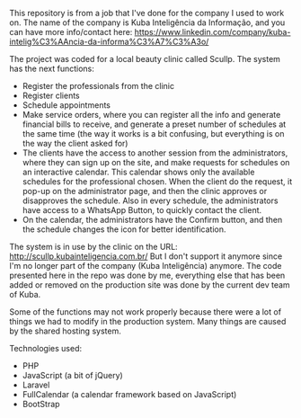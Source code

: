 This repository is from a job that I've done for the company I used to work on. The name of the company is Kuba Inteligência da Informação, and you can have more info/contact here: https://www.linkedin.com/company/kuba-intelig%C3%AAncia-da-informa%C3%A7%C3%A3o/

The project was coded for a local beauty clinic called Scullp. The system has the next functions:

- Register the professionals from the clinic
- Register clients
- Schedule appointments
- Make service orders, where you can register all the info and generate financial bills to receive, and generate a preset number of schedules at the same time (the way it works is a bit confusing, but everything is on the way the client asked for)
- The clients have the access to another session from the administrators, where they can sign up on the site, and make requests for schedules on an interactive calendar. This calendar shows only the available schedules for the professional chosen. When the client do the request, it pop-up on the administrator page, and then the clinic approves or disapproves the schedule. Also in every schedule, the administrators have access to a WhatsApp Button, to quickly contact the client.
- On the calendar, the administrators have the Confirm button, and then the schedule changes the icon for better identification. 

The system is in use by the clinic on the URL: http://scullp.kubainteligencia.com.br/
But I don't support it anymore since I'm no longer part of the company (Kuba Inteligência) anymore. The code presented here in the repo was done by me, everything else that has been added or removed on the production site was done by the current dev team of Kuba.

Some of the functions may not work properly because there were a lot of things we had to modify in the production system. Many things are caused by the shared hosting system.

Technologies used:

- PHP
- JavaScript (a bit of jQuery)
- Laravel
- FullCalendar (a calendar framework based on JavaScript)
- BootStrap
